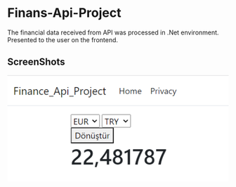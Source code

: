 # Finans-Api-Project
The financial data received from API was processed in .Net environment. Presented to the user on the frontend.


## ScreenShots

<img src="./Docs/image1.png">
